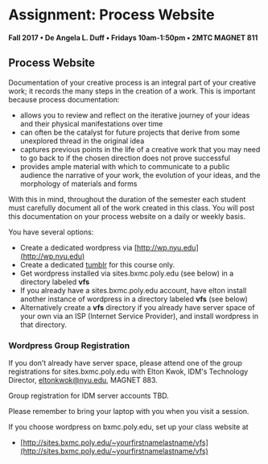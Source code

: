 # Assignment: Process Website

#### Fall 2017 • De Angela L. Duff • Fridays 10am-1:50pm • 2MTC MAGNET 811

## Process Website

Documentation of your creative process is an integral part of your creative work; it records the many steps in the creation of a work. This is important because process documentation:

* allows you to review and reflect on the iterative journey of your ideas and their physical manifestations over time
* can often be the catalyst for future projects that derive from some unexplored thread in the original idea
* captures previous points in the life of a creative work that you may need to go back to if the chosen direction does not prove successful
* provides ample material with which to communicate to a public audience the narrative of your work, the evolution of your ideas, and the morphology of materials and forms

With this in mind, throughout the duration of the semester each student must carefully document all of the work created in this class. You will post this documentation on your process website on a daily or weekly basis.

You have several options:

* Create a dedicated wordpress via [http://wp.nyu.edu](http://wp.nyu.edu)
* Create a dedicated [tumblr](http://tumblr.com) for this course only.
* Get wordpress installed via sites.bxmc.poly.edu \(see below\) in a directory labeled **vfs**
* If you already have a sites.bxmc.poly.edu account, have elton install another instance of wordpress in a directory labeled **vfs** \(see below\)
* Alternatively create a **vfs** directory if you already have server space of your own via an ISP \(Internet Service Provider\), and install wordpress in that directory.

### Wordpress Group Registration

If you don’t already have server space, please attend one of the group registrations for sites.bxmc.poly.edu with Elton Kwok, IDM's Technology Director, eltonkwok@nyu.edu, MAGNET 883.

Group registration for IDM server accounts TBD.

Please remember to bring your laptop with you when you visit a session.

If you choose wordpress on bxmc.poly.edu, set up your class website at

* [http://sites.bxmc.poly.edu/~yourfirstnamelastname/vfs](http://sites.bxmc.poly.edu/~yourfirstnamelastname/vfs)

